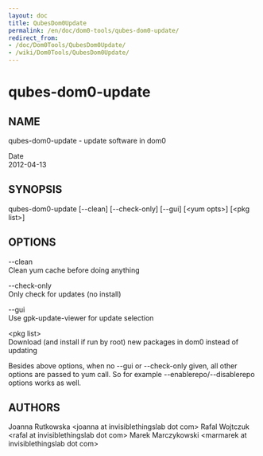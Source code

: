 ```yaml
---
layout: doc
title: QubesDom0Update
permalink: /en/doc/dom0-tools/qubes-dom0-update/
redirect_from:
- /doc/Dom0Tools/QubesDom0Update/
- /wiki/Dom0Tools/QubesDom0Update/
---
```


qubes-dom0-update
=================

NAME
----

qubes-dom0-update - update software in dom0

Date  
2012-04-13

SYNOPSIS
--------

qubes-dom0-update [--clean] [--check-only] [--gui] [\<yum opts\>] [\<pkg list\>]

OPTIONS
-------

--clean  
Clean yum cache before doing anything

--check-only  
Only check for updates (no install)

--gui  
Use gpk-update-viewer for update selection

\<pkg list\>  
Download (and install if run by root) new packages in dom0 instead of updating

Besides above options, when no --gui or --check-only given, all other options are passed to yum call. So for example --enablerepo/--disablerepo options works as well.

AUTHORS
-------

Joanna Rutkowska \<joanna at invisiblethingslab dot com\>
Rafal Wojtczuk \<rafal at invisiblethingslab dot com\>
Marek Marczykowski \<marmarek at invisiblethingslab dot com\>
